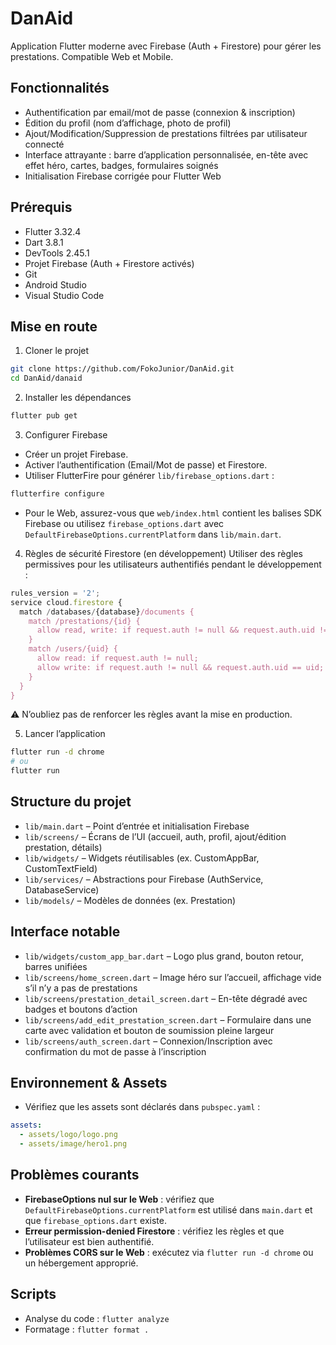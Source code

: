 

# DanAid

Application Flutter moderne avec Firebase (Auth + Firestore) pour gérer les prestations. Compatible Web et Mobile.

## Fonctionnalités

* Authentification par email/mot de passe (connexion & inscription)
* Édition du profil (nom d’affichage, photo de profil)
* Ajout/Modification/Suppression de prestations filtrées par utilisateur connecté
* Interface attrayante : barre d’application personnalisée, en-tête avec effet héro, cartes, badges, formulaires soignés
* Initialisation Firebase corrigée pour Flutter Web

## Prérequis

* Flutter 3.32.4 
* Dart 3.8.1
* DevTools 2.45.1
* Projet Firebase (Auth + Firestore activés)
* Git
* Android Studio
* Visual Studio Code


## Mise en route

1. Cloner le projet

```bash
git clone https://github.com/FokoJunior/DanAid.git
cd DanAid/danaid
```

2. Installer les dépendances

```bash
flutter pub get
```

3. Configurer Firebase

* Créer un projet Firebase.
* Activer l’authentification (Email/Mot de passe) et Firestore.
* Utiliser FlutterFire pour générer `lib/firebase_options.dart` :


```bash
flutterfire configure
```

* Pour le Web, assurez-vous que `web/index.html` contient les balises SDK Firebase ou utilisez `firebase_options.dart` avec `DefaultFirebaseOptions.currentPlatform` dans `lib/main.dart`.

4. Règles de sécurité Firestore (en développement)
   Utiliser des règles permissives pour les utilisateurs authentifiés pendant le développement :

```js
rules_version = '2';
service cloud.firestore {
  match /databases/{database}/documents {
    match /prestations/{id} {
      allow read, write: if request.auth != null && request.auth.uid != null;
    }
    match /users/{uid} {
      allow read: if request.auth != null;
      allow write: if request.auth != null && request.auth.uid == uid;
    }
  }
}
```

⚠️ N’oubliez pas de renforcer les règles avant la mise en production.

5. Lancer l’application

```bash
flutter run -d chrome
# ou
flutter run
```

## Structure du projet

* `lib/main.dart` – Point d’entrée et initialisation Firebase
* `lib/screens/` – Écrans de l’UI (accueil, auth, profil, ajout/édition prestation, détails)
* `lib/widgets/` – Widgets réutilisables (ex. CustomAppBar, CustomTextField)
* `lib/services/` – Abstractions pour Firebase (AuthService, DatabaseService)
* `lib/models/` – Modèles de données (ex. Prestation)

## Interface notable

* `lib/widgets/custom_app_bar.dart` – Logo plus grand, bouton retour, barres unifiées
* `lib/screens/home_screen.dart` – Image héro sur l’accueil, affichage vide s’il n’y a pas de prestations
* `lib/screens/prestation_detail_screen.dart` – En-tête dégradé avec badges et boutons d’action
* `lib/screens/add_edit_prestation_screen.dart` – Formulaire dans une carte avec validation et bouton de soumission pleine largeur
* `lib/screens/auth_screen.dart` – Connexion/Inscription avec confirmation du mot de passe à l’inscription

## Environnement & Assets

* Vérifiez que les assets sont déclarés dans `pubspec.yaml` :

```yaml
assets:
  - assets/logo/logo.png
  - assets/image/hero1.png
```

## Problèmes courants

* **FirebaseOptions nul sur le Web** : vérifiez que `DefaultFirebaseOptions.currentPlatform` est utilisé dans `main.dart` et que `firebase_options.dart` existe.
* **Erreur permission-denied Firestore** : vérifiez les règles et que l’utilisateur est bien authentifié.
* **Problèmes CORS sur le Web** : exécutez via `flutter run -d chrome` ou un hébergement approprié.

## Scripts

* Analyse du code : `flutter analyze`
* Formatage : `flutter format .`

